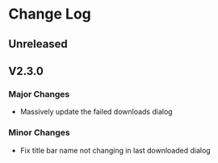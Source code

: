 # Change Log

## Unreleased


## V2.3.0

### Major Changes
* Massively update the failed downloads dialog

### Minor Changes
* Fix title bar name not changing in last downloaded dialog